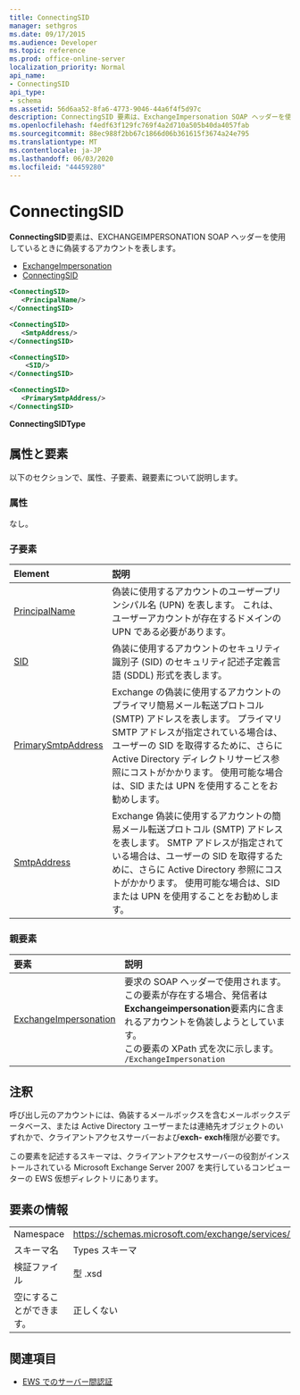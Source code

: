```yaml
---
title: ConnectingSID
manager: sethgros
ms.date: 09/17/2015
ms.audience: Developer
ms.topic: reference
ms.prod: office-online-server
localization_priority: Normal
api_name:
- ConnectingSID
api_type:
- schema
ms.assetid: 56d6aa52-8fa6-4773-9046-44a6f4f5d97c
description: ConnectingSID 要素は、ExchangeImpersonation SOAP ヘッダーを使用しているときに偽装するアカウントを表します。
ms.openlocfilehash: f4edf63f129fc769f4a2d710a505b40da4057fab
ms.sourcegitcommit: 88ec988f2bb67c1866d06b361615f3674a24e795
ms.translationtype: MT
ms.contentlocale: ja-JP
ms.lasthandoff: 06/03/2020
ms.locfileid: "44459280"
---
```

# <a name="connectingsid"></a>ConnectingSID

**ConnectingSID**要素は、EXCHANGEIMPERSONATION SOAP ヘッダーを使用しているときに偽装するアカウントを表します。 
  
- [ExchangeImpersonation](exchangeimpersonation.md) 
- [ConnectingSID](connectingsid.md)
  
```xml
<ConnectingSID>
   <PrincipalName/>
</ConnectingSID>
```

```xml
<ConnectingSID>
   <SmtpAddress/>
</ConnectingSID>
```

```xml
<ConnectingSID>
    <SID/> 
</ConnectingSID>
```

```xml
<ConnectingSID>
   <PrimarySmtpAddress/>
</ConnectingSID>
```

**ConnectingSIDType**

## <a name="attributes-and-elements"></a>属性と要素

以下のセクションで、属性、子要素、親要素について説明します。
  
### <a name="attributes"></a>属性

なし。
  
### <a name="child-elements"></a>子要素

|**Element**|**説明**|
|:-----|:-----|
|[PrincipalName](principalname.md) <br/> |偽装に使用するアカウントのユーザープリンシパル名 (UPN) を表します。 これは、ユーザーアカウントが存在するドメインの UPN である必要があります。  <br/> |
|[SID](sid.md) <br/> |偽装に使用するアカウントのセキュリティ識別子 (SID) のセキュリティ記述子定義言語 (SDDL) 形式を表します。  <br/> |
|[PrimarySmtpAddress](primarysmtpaddress.md) <br/> |Exchange の偽装に使用するアカウントのプライマリ簡易メール転送プロトコル (SMTP) アドレスを表します。 プライマリ SMTP アドレスが指定されている場合は、ユーザーの SID を取得するために、さらに Active Directory ディレクトリサービス参照にコストがかかります。 使用可能な場合は、SID または UPN を使用することをお勧めします。  <br/> |
|[SmtpAddress](smtpaddress.md) <br/> |Exchange 偽装に使用するアカウントの簡易メール転送プロトコル (SMTP) アドレスを表します。 SMTP アドレスが指定されている場合は、ユーザーの SID を取得するために、さらに Active Directory 参照にコストがかかります。 使用可能な場合は、SID または UPN を使用することをお勧めします。  <br/> |
   
### <a name="parent-elements"></a>親要素

|**要素**|**説明**|
|:-----|:-----|
|[ExchangeImpersonation](exchangeimpersonation.md) <br/> |要求の SOAP ヘッダーで使用されます。 この要素が存在する場合、発信者は**Exchangeimpersonation**要素内に含まれるアカウントを偽装しようとしています。  <br/> この要素の XPath 式を次に示します。  <br/>  `/ExchangeImpersonation` <br/> |
   
## <a name="remarks"></a>注釈

呼び出し元のアカウントには、偽装するメールボックスを含むメールボックスデータベース、または Active Directory ユーザーまたは連絡先オブジェクトのいずれかで、クライアントアクセスサーバーおよび**exch-** **exch**権限が必要です。 
  
この要素を記述するスキーマは、クライアントアクセスサーバーの役割がインストールされている Microsoft Exchange Server 2007 を実行しているコンピューターの EWS 仮想ディレクトリにあります。
  
## <a name="element-information"></a>要素の情報

|||
|:-----|:-----|
|Namespace  <br/> |https://schemas.microsoft.com/exchange/services/2006/types  <br/> |
|スキーマ名  <br/> |Types スキーマ  <br/> |
|検証ファイル  <br/> |型 .xsd  <br/> |
|空にすることができます。  <br/> |正しくない  <br/> |
   
## <a name="see-also"></a>関連項目

- [EWS でのサーバー間認証](https://msdn.microsoft.com/library/f1610a20-672d-448b-8c00-5b0fbcaf31cb%28Office.15%29.aspx)

